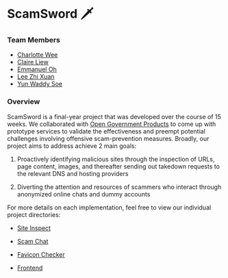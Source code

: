 # ScamSword 🗡️

### Team Members

- [Charlotte Wee](https://github.com/charlotte-wt)
- [Claire Liew](https://github.com/Clairverbot)
- [Emmanuel Oh](https://github.com/emmaneugene)
- [Lee Zhi Xuan](https://github.com/zxlee00)
- [Yun Waddy Soe](https://github.com/yunsoe)

### Overview

ScamSword is a final-year project that was developed over the course of 15 weeks. We collaborated with [Open Government Products](https://www.open.gov.sg/) to come up with prototype services to validate the effectiveness and preempt potential challenges involving offensive scam-prevention measures. Broadly, our project aims to address achieve 2 main goals:

1. Proactively identifying malicious sites through the inspection of URLs, page content, images, and thereafter sending out takedown requests to the relevant DNS and hosting providers

2. Diverting the attention and resources of scammers who interact through anonymized online chats and dummy accounts

For more details on each implementation, feel free to view our individual project directories:

- [Site Inspect](https://github.com/FYP-ScamSword/site-inspect)

- [Scam Chat](https://github.com/FYP-ScamSword/scam-chat)

- [Favicon Checker](https://github.com/FYP-ScamSword/favicon-checker)

- [Frontend](https://github.com/FYP-ScamSword/frontend)
